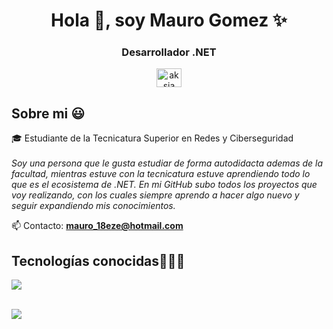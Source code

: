 <h1 align="center">Hola 👋, soy Mauro Gomez ✨ </h1> 
<h3 align="center">Desarrollador .NET</h3>
<p align="center">
<a href="https://www.linkedin.com/in/maurogomezz/" target="_blank"><img align="center" src="https://cdn.jsdelivr.net/npm/simple-icons@3.0.1/icons/linkedin.svg" alt="aksia" height="30" width="40" /></a>
</p>
<h2>Sobre mi 😃</h2>

<p align="left">
🎓 Estudiante de la Tecnicatura Superior en Redes y Ciberseguridad <br><br>
<em>
Soy una persona que le gusta estudiar de forma autodidacta ademas de la facultad, mientras estuve con la tecnicatura estuve aprendiendo todo lo que es el ecosistema de .NET. En mi GitHub subo todos los proyectos que voy realizando, con los cuales siempre aprendo a hacer algo nuevo y seguir expandiendo mis conocimientos.
</em>
  
📫 Contacto: **mauro_18eze@hotmail.com**
  </p>
  
<h2 >Tecnologías conocidas👨🏻‍💻</h2>

<p align="left" >
  <a href="https://skillicons.dev">
    <img src="https://skillicons.dev/icons?i=cs,dotnet,css,html,js,php,mysql,git,github,docker,postman,vscode,bash,linux&perline=14"/>
  </a>
</p>
<br>
<img  align="center"  src="https://github-readme-stats-anuraghazra1.vercel.app/api/top-langs/?username=MauroGomezz&theme=dark&hide_border=false&no-bg=true&no-frame=true&langs_count=10"/>
